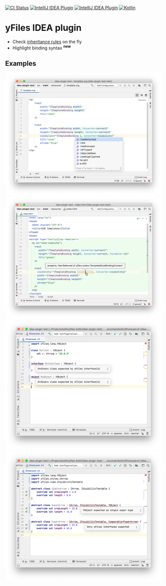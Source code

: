 [![CI Status](https://github.com/turansky/yfiles-kotlin/workflows/idea%20plugin/badge.svg)](https://github.com/turansky/yfiles-kotlin/actions)
[![IntelliJ IDEA Plugin](https://img.shields.io/jetbrains/plugin/v/13384-yfiles?label=plugin&logo=intellij-idea)](https://plugins.jetbrains.com/plugin/13384-yfiles/)
[![IntelliJ IDEA Plugin](https://img.shields.io/jetbrains/plugin/d/13384-yfiles?logo=intellij-idea)](https://plugins.jetbrains.com/plugin/13384-yfiles/)
[![Kotlin](https://img.shields.io/badge/kotlin-1.4.31-blue.svg?logo=kotlin)](http://kotlinlang.org)

# yFiles IDEA plugin
+ Check [inheritance rules](../gradle-plugin) on the fly
+ Highlight binding syntax <sup>**new**</sup>

## Examples
![Example #1](assets/template-binding-autocomplete.png)
![Example #2](assets/template-mime-type-support.png)
![Example #3](assets/class-interface-object.png)
![Example #4](assets/interface-combinations.png)

